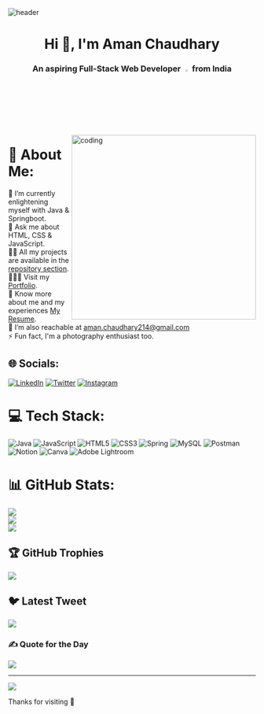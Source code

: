 <img alt="header" src="https://yolabs.in/wp-content/uploads/2020/09/kids-coding-art.jpg">
<h1 align="center">Hi 👋, I'm Aman Chaudhary</h1>
<h3 align="center">An aspiring Full-Stack Web Developer <img width="3%" src="https://camo.githubusercontent.com/63371d36886ee658f5a97401f393e1ab1684b2fd3de674b8f5efc7d410b2a3d0/68747470733a2f2f6d656469612e67697068792e636f6d2f6d656469612f57556c706c634d704f43456d5447427442572f67697068792e676966"> from India</h3>
<img align="right" alt="coding" width="375" src="https://i.pinimg.com/originals/81/17/8b/81178b47a8598f0c81c4799f2cdd4057.gif">

# 💫 About Me:
🌱 I’m currently enlightening myself with Java & Springboot.
<br>
💬 Ask me about HTML, CSS & JavaScript.
<br>
👨‍💻 All my projects are available in the [repository section](https://github.com/AmanChaudhary214?tab=repositories).
<br>
👨🏻‍🎓 Visit my [Portfolio](https://amanchaudhary214.github.io/).
<br>
🔭 Know more about me and my experiences [My Resume](https://drive.google.com/file/d/1NT1qq1mVfUzGzIhus1TQxEwe6mbP6bsY/view?usp=share_link).
<br>
🤝 I’m also reachable at aman.chaudhary214@gmail.com
<br>
⚡ Fun fact, I'm a photography enthusiast too.

## 🌐 Socials:
[![LinkedIn](https://img.shields.io/badge/LinkedIn-%230077B5.svg?logo=linkedin&logoColor=white)](https://linkedin.com/in/amanchaudhary214) 
[![Twitter](https://img.shields.io/badge/Twitter-%231DA1F2.svg?logo=Twitter&logoColor=white)](https://twitter.com/theaman214) 
[![Instagram](https://img.shields.io/badge/Instagram-%23E4405F.svg?logo=Instagram&logoColor=white)](https://instagram.com/tilted_._tripod) 

# 💻 Tech Stack:
![Java](https://img.shields.io/badge/java-%23ED8B00.svg?style=for-the-badge&logo=java&logoColor=white) 
![JavaScript](https://img.shields.io/badge/javascript-%23323330.svg?style=for-the-badge&logo=javascript&logoColor=%23F7DF1E) 
![HTML5](https://img.shields.io/badge/html5-%23E34F26.svg?style=for-the-badge&logo=html5&logoColor=white) 
![CSS3](https://img.shields.io/badge/css3-%231572B6.svg?style=for-the-badge&logo=css3&logoColor=white) 
![Spring](https://img.shields.io/badge/spring-%236DB33F.svg?style=for-the-badge&logo=spring&logoColor=white) 
![MySQL](https://img.shields.io/badge/mysql-%2300f.svg?style=for-the-badge&logo=mysql&logoColor=white) 
![Postman](https://img.shields.io/badge/Postman-FF6C37?style=for-the-badge&logo=postman&logoColor=white) 
![Notion](https://img.shields.io/badge/Notion-%23000000.svg?style=for-the-badge&logo=notion&logoColor=white) 
![Canva](https://img.shields.io/badge/Canva-%2300C4CC.svg?style=for-the-badge&logo=Canva&logoColor=white) 
![Adobe Lightroom](https://img.shields.io/badge/Adobe%20Lightroom-31A8FF.svg?style=for-the-badge&logo=Adobe%20Lightroom&logoColor=white) 

# 📊 GitHub Stats:
![](https://github-readme-stats.vercel.app/api?username=AmanChaudhary214&theme=gotham&show_icons=true&count_private=true&hide_border=true)<br/>
![](https://github-readme-streak-stats.herokuapp.com/?user=AmanChaudhary214&theme=gotham&hide_border=true)<br/>
![](https://github-readme-stats.vercel.app/api/top-langs/?username=AmanChaudhary214&theme=gotham&hide_border=true&include_all_commits=true&count_private=true&layout=compact)

## 🏆 GitHub Trophies
![](https://github-profile-trophy.vercel.app/?username=AmanChaudhary214&theme=dark_dimmed&no-frame=false&no-bg=true&margin-w=4)

## 🐦 Latest Tweet
[![](https://gtce.itsvg.in/api?username=theaman214)](https://github.com/VishwaGauravIn/github-twitter-card-embed)

### ✍️ Quote for the Day
![](https://quotes-github-readme.vercel.app/api?type=horizontal&theme=dark)

---
[![](https://visitcount.itsvg.in/api?id=AmanChaudhary214&icon=0&color=0)](https://visitcount.itsvg.in)

Thanks for visiting 🙏

